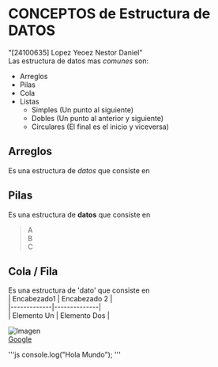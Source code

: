 # CONCEPTOS de Estructura de DATOS
"[24100635] Lopez Yeoez Nestor Daniel"  
 Las estructura de datos mas *comunes* son:
 - Arreglos
 - Pilas
 - Cola
 - Listas
     - Simples (Un punto al siguiente)
     - Dobles (Un punto al anterior y siguiente)
     - Circulares (El final es el inicio y viceversa)
## Arreglos
Es una estructura de *datos* que consiste en
## Pilas
Es una estructura de **datos** que consiste en
> A   
> B   
> C  
## Cola / Fila
Es una estructura de 'dato' que consiste en  
| Encabezado1 | Encabezado 2 |  
|-------------|--------------|  
| Elemento Un | Elemento Dos |  
  
![Imagen](./Wep_Hydrant_Wellstring.png)  
[Google](https://www.google.com/)  

  '''js
  console.log("Hola Mundo");
  '''

